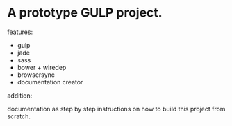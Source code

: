 A prototype GULP project.
=========================

features:

* gulp
* jade
* sass
* bower + wiredep
* browsersync
* documentation creator

addition:

documentation as step by step instructions on how to build this project
from scratch.


